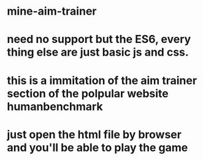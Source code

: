 # mine-aim-trainer
# need no support but the ES6, every thing else are just basic js and css.
# this is a immitation of the aim trainer section of the polpular website humanbenchmark 
# just open the html file by browser and you'll be able to play the game
